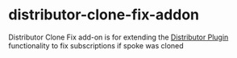 # distributor-clone-fix-addon
Distributor Clone Fix add-on is for extending the <a href="https://distributorplugin.com/" target="_blank" rel="noopener noreferrer nofollow">Distributor Plugin</a> functionality to fix subscriptions if spoke was cloned
